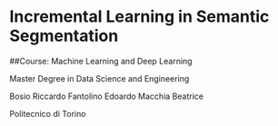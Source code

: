 # Incremental Learning in Semantic Segmentation

##Course: 
Machine Learning and Deep Learning

Master Degree in Data Science and Engineering

Bosio Riccardo
Fantolino Edoardo
Macchia Beatrice

Politecnico di Torino
